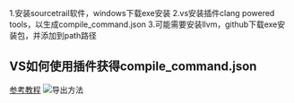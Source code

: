 1.安装sourcetrail软件，windows下载exe安装
2.vs安装插件clang powered tools，以生成compile_command.json
3.可能需要安装llvm，github下载exe安装包，并添加到path路径

## VS如何使用插件获得compile_command.json
[参考教程](https://clangpowertools.com/blog/generate-json-compilation-database.html)
![导出方法]()